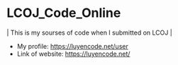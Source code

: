 # LCOJ_Code_Online
| This is my sourses of code when I submitted on LCOJ |
- My profile: https://luyencode.net/user
- Link of website: https://luyencode.net/
